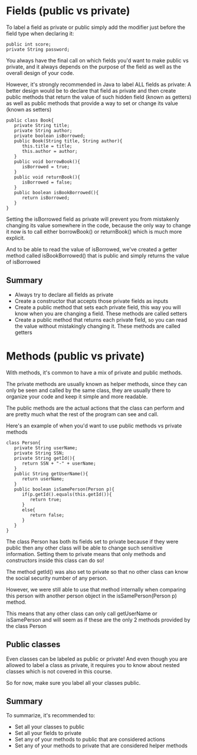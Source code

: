 # Fields (public vs private)
To label a field as private or public simply add the modifier just before the field type when declaring it:
```
public int score;
private String password;
```
You always have the final call on which fields you'd want to make public vs private, and it always depends on the purpose of the field as well as the overall design of your code.

However, it's strongly recommended in Java to label ALL fields as private:
A better design would be to declare that field as private and then create public methods that return the value of such hidden field (known as getters) as 
well as public methods that provide a way to set or change its value (known as setters)
```
public class Book{
   private String title;
   private String author;
   private boolean isBorrowed;
   public Book(String title, String author){
      this.title = title;
      this.author = author;
   }
   public void borrowBook(){
      isBorrowed = true;
   }
   public void returnBook(){
      isBorrowed = false;
   }
   public boolean isBookBorrowed(){
      return isBorrowed;
   }
}
```
Setting the isBorrowed field as private will prevent you from mistakenly changing its value somewhere in the code, because the only way to change it now is to call either borrowBook() or returnBook() which is much more explicit.

And to be able to read the value of isBorrowed, we've created a getter method called isBookBorrowed() that is public and simply returns the value of isBorrowed

## Summary
* Always try to declare all fields as private
* Create a constructor that accepts those private fields as inputs
* Create a public method that sets each private field, this way you will know when you are changing a field. These methods are called setters
* Create a public method that returns each private field, so you can read the value without mistakingly changing it. These methods are called getters

# Methods (public vs private)
With methods, it's common to have a mix of private and public methods.

The private methods are usually known as helper methods, since they can only be seen and called by the same class, they are usually there to organize your code and keep it simple and more readable.

The public methods are the actual actions that the class can perform and are pretty much what the rest of the program can see and call.

Here's an example of when you'd want to use public methods vs private methods

```
class Person{
   private String userName;
   private String SSN;
   private String getId(){
      return SSN + "-" + userName;
   }
   public String getUserName(){
      return userName;
   }
   public boolean isSamePerson(Person p){
      if(p.getId().equals(this.getId()){
         return true;
      }
      else{
         return false;
      } 
   }
}
```
The class Person has both its fields set to private because if they were public then any other class will be able to change such sensitive information. Setting them to private means that only methods and constructors inside this class can do so!

The method getId() was also set to private so that no other class can know the social security number of any person.

However, we were still able to use that method internally when comparing this person with another person object in the isSamePerson(Person p) method.

This means that any other class can only call getUserName or isSamePerson and will seem as if these are the only 2 methods provided by the class Person

## Public classes
Even classes can be labeled as public or private! And even though you are allowed to label a class as private, it requires you to know about nested classes which is not covered in this course.

So for now, make sure you label all your classes public.

## Summary
To summarize, it's recommended to:

* Set all your classes to public
* Set all your fields to private
* Set any of your methods to public that are considered actions
* Set any of your methods to private that are considered helper methods
